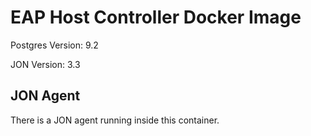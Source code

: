 # EAP Host Controller Docker Image

Postgres Version: 9.2

JON Version: 3.3

## JON Agent
There is a JON agent running inside this container.
